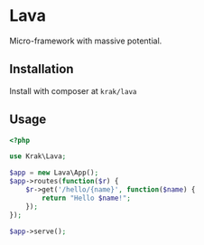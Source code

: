# Lava

Micro-framework with massive potential.

## Installation

Install with composer at `krak/lava`

## Usage

```php
<?php

use Krak\Lava;

$app = new Lava\App();
$app->routes(function($r) {
    $r->get('/hello/{name}', function($name) {
        return "Hello $name!";
    });
});

$app->serve();
```
